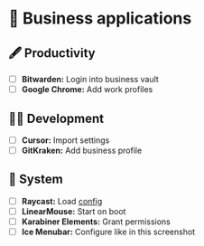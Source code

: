 # 💼 Business applications

## 🖋️ Productivity

- [ ] **Bitwarden:** Login into business vault
- [ ] **Google Chrome:** Add work profiles

## 👨‍💻 Development

- [ ] **Cursor:** Import settings
- [ ] **GitKraken:** Add business profile

## 📢 System

- [ ] **Raycast:** Load [config](https://github.com/samiuens/machines/blob/master/configs/raycast/business.rayconfig)
- [ ] **LinearMouse:** Start on boot
- [ ] **Karabiner Elements:** Grant permissions
- [ ] **Ice Menubar:** Configure like in this screenshot